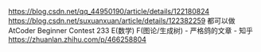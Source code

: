 https://blog.csdn.net/qq_44950190/article/details/122180824
https://blog.csdn.net/suxuanxuan/article/details/122382259
都可以做
AtCoder Beginner Contest 233 E(数学) F(图论/生成树) - 严格鸽的文章 - 知乎
https://zhuanlan.zhihu.com/p/466258804
